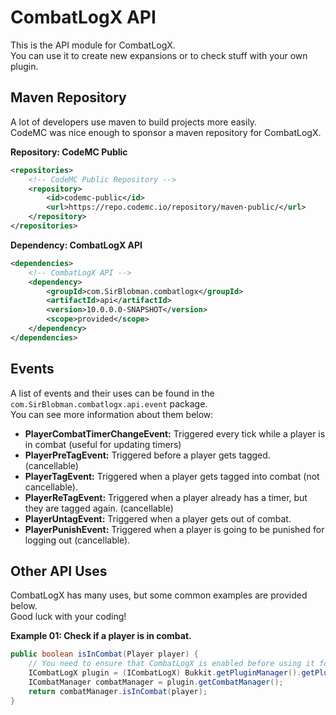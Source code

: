 # CombatLogX API
This is the API module for CombatLogX.  
You can use it to create new expansions or to check stuff with your own plugin.

## Maven Repository
A lot of developers use maven to build projects more easily.  
CodeMC was nice enough to sponsor a maven repository for CombatLogX.

**Repository: CodeMC Public**
```xml
<repositories>
    <!-- CodeMC Public Repository -->
    <repository>
        <id>codemc-public</id>
        <url>https://repo.codemc.io/repository/maven-public/</url>
    </repository>
</repositories>
```

**Dependency: CombatLogX API**
```xml
<dependencies>
    <!-- CombatLogX API -->
    <dependency>
        <groupId>com.SirBlobman.combatlogx</groupId>
        <artifactId>api</artifactId>
        <version>10.0.0.0-SNAPSHOT</version>
        <scope>provided</scope>
    </dependency>
</dependencies>
```

## Events
A list of events and their uses can be found in the `com.SirBlobman.combatlogx.api.event` package.  
You can see more information about them below:  

- **PlayerCombatTimerChangeEvent:** Triggered every tick while a player is in combat (useful for updating timers)
- **PlayerPreTagEvent:** Triggered before a player gets tagged. (cancellable)
- **PlayerTagEvent:** Triggered when a player gets tagged into combat (not cancellable).
- **PlayerReTagEvent:** Triggered when a player already has a timer, but they are tagged again. (cancellable)
- **PlayerUntagEvent:** Triggered when a player gets out of combat.
- **PlayerPunishEvent:** Triggered when a player is going to be punished for logging out (cancellable).

## Other API Uses
CombatLogX has many uses, but some common examples are provided below.  
Good luck with your coding!

**Example 01: Check if a player is in combat.**
```java
public boolean isInCombat(Player player) {
    // You need to ensure that CombatLogX is enabled before using it for anything.
    ICombatLogX plugin = (ICombatLogX) Bukkit.getPluginManager().getPlugin("CombatLogX");
    ICombatManager combatManager = plugin.getCombatManager();
    return combatManager.isInCombat(player);
}
```